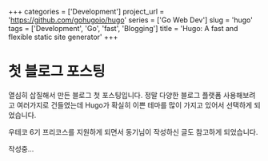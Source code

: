+++
categories = ['Development']
project_url = 'https://github.com/gohugoio/hugo'
series = ['Go Web Dev']
slug = 'hugo'
tags = ['Development', 'Go', 'fast', 'Blogging']
title = 'Hugo: A fast and flexible static site generator'
+++

# 첫 블로그 포스팅

열심히 삽질해서 만든 블로그 첫 포스팅입니다.
정말 다양한 블로그 플랫폼 사용해보려고 여러가지로 건들였는데
Hugo가 확실히 이쁜 테마를 많이 가지고 있어서 선택하게 되었습니다.

우테코 6기 프리코스를 지원하게 되면서 동기님이 작성하신 글도 참고하게 되었습니다.

작성중...